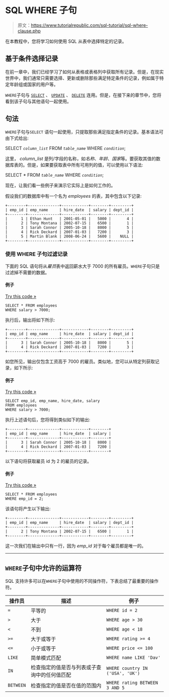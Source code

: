 # SQL WHERE 子句

> 原文：<https://www.tutorialrepublic.com/sql-tutorial/sql-where-clause.php>

在本教程中，您将学习如何使用 SQL 从表中选择特定的记录。

## 基于条件选择记录

在前一章中，我们已经学习了如何从表格或表格列中获取所有记录。但是，在现实世界中，我们通常只需要选择、更新或删除那些满足特定条件的记录，例如属于特定年龄组或国家的用户等。

`WHERE`子句与 [`SELECT`](sql-select-statement.php) 、 [`UPDATE`](sql-update-statement.php) 、 [`DELETE`](sql-delete-statement.php) 连用。但是，在接下来的章节中，您将看到该子句与其他语句一起使用。

## 句法

`WHERE`子句与`SELECT` 语句一起使用，只提取那些满足指定条件的记录。基本语法可由下式给出:

SELECT *`column_list`* FROM *`table_name`* WHERE *`condition`*;

这里， *column_list* 是列/字段的名称，如*名称*、*年龄*、*国家*等。要获取其值的数据库表的。但是，如果要获取表中所有可用列的值，可以使用以下语法:

SELECT * FROM *`table_name`* WHERE *`condition`*;

现在，让我们看一些例子来演示它实际上是如何工作的。

假设我们的数据库中有一个名为 *employees* 的表，其中包含以下记录:

```
+--------+--------------+------------+--------+---------+
| emp_id | emp_name     | hire_date  | salary | dept_id |
+--------+--------------+------------+--------+---------+
|      1 | Ethan Hunt   | 2001-05-01 |   5000 |       4 |
|      2 | Tony Montana | 2002-07-15 |   6500 |       1 |
|      3 | Sarah Connor | 2005-10-18 |   8000 |       5 |
|      4 | Rick Deckard | 2007-01-03 |   7200 |       3 |
|      5 | Martin Blank | 2008-06-24 |   5600 |    NULL |
+--------+--------------+------------+--------+---------+

```

### 使用 WHERE 子句过滤记录

下面的 SQL 语句将从*雇员*表中返回薪水大于 7000 的所有雇员。`WHERE`子句只是过滤掉不需要的数据。

#### 例子

[Try this code »](../codelab.php?topic=sql&file=where-clause "Try this code using online Editor")

```
SELECT * FROM employees
WHERE salary > 7000;
```

执行后，输出将如下所示:

```
+--------+--------------+------------+--------+---------+
| emp_id | emp_name     | hire_date  | salary | dept_id |
+--------+--------------+------------+--------+---------+
|      3 | Sarah Connor | 2005-10-18 |   8000 |       5 |
|      4 | Rick Deckard | 2007-01-03 |   7200 |       3 |
+--------+--------------+------------+--------+---------+

```

如您所见，输出仅包含工资高于 7000 的雇员。类似地，您可以从特定列获取记录，如下所示:

#### 例子

[Try this code »](../codelab.php?topic=sql&file=filter-records-with-where-clause "Try this code using online Editor")

```
SELECT emp_id, emp_name, hire_date, salary
FROM employees
WHERE salary > 7000;
```

执行上述语句后，您将得到类似如下的输出:

```
+--------+--------------+------------+--------+
| emp_id | emp_name     | hire_date  | salary |
+--------+--------------+------------+--------+
|      3 | Sarah Connor | 2005-10-18 |   8000 |
|      4 | Rick Deckard | 2007-01-03 |   7200 |
+--------+--------------+------------+--------+

```

以下语句将获取雇员 id 为 2 的雇员的记录。

#### 例子

[Try this code »](../codelab.php?topic=sql&file=select-specific-rows-based-on-condition "Try this code using online Editor")

```
SELECT * FROM employees
WHERE emp_id = 2;
```

该语句将产生以下输出:

```
+--------+--------------+------------+--------+---------+
| emp_id | emp_name     | hire_date  | salary | dept_id |
+--------+--------------+------------+--------+---------+
|      2 | Tony Montana | 2002-07-15 |   6500 |       1 |
+--------+--------------+------------+--------+---------+

```

这一次我们在输出中只有一行，因为 *emp_id* 对于每个雇员都是唯一的。

* * *

## `WHERE`子句中允许的运算符

SQL 支持许多可以在`WHERE`子句中使用的不同操作符，下表总结了最重要的操作符。

| 操作员 | 描述 | 例子 |
| --- | --- | --- |
| `=` | 平等的 | `WHERE id = 2` |
| `>` | 大于 | `WHERE age > 30` |
| `<` | 不到 | `WHERE age < 18` |
| `>=` | 大于或等于 | `WHERE rating >= 4` |
| `<=` | 小于或等于 | `WHERE price <= 100` |
| `LIKE` | 简单模式匹配 | `WHERE name LIKE 'Dav'` |
| `IN` | 检查指定的值是否与列表或子查询中的任何值匹配 | `WHERE country IN ('USA', 'UK')` |
| `BETWEEN` | 检查指定的值是否在值的范围内 | `WHERE rating BETWEEN 3 AND 5` |